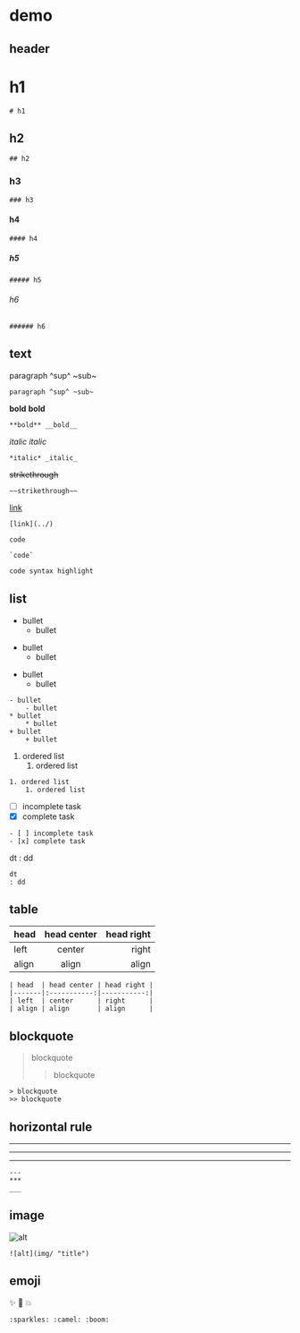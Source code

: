 <link href="css/main.css" rel="stylesheet"></link>

# demo

## header

# h1

```
# h1
```

## h2

```
## h2
```

### h3

```
### h3
```

#### h4

```
#### h4
```

##### h5

```
##### h5
```

###### h6

```
###### h6
```



## text

paragraph ^sup^ ~sub~

```
paragraph ^sup^ ~sub~
```

**bold** __bold__
```
**bold** __bold__
```

*italic* _italic_
```
*italic* _italic_
```

~~strikethrough~~
```
~~strikethrough~~
```

[link](../)
```
[link](../)
```

`code`
```
`code`
```

```js
code syntax highlight
```




## list

- bullet
    - bullet
* bullet
    * bullet
+ bullet
    + bullet

```
- bullet
    - bullet
* bullet
    * bullet
+ bullet
    + bullet
```

1. ordered list
    1. ordered list

```
1. ordered list
    1. ordered list
```

- [ ] incomplete task
- [x] complete task

```
- [ ] incomplete task
- [x] complete task
```

dt
: dd

```
dt
: dd
```


## table

| head  | head center | head right |
|-------|:-----------:|-----------:|
| left  | center      | right      |
| align | align       | align      |

```
| head  | head center | head right |
|-------|:-----------:|-----------:|
| left  | center      | right      |
| align | align       | align      |
```



## blockquote

> blockquote
>> blockquote

```
> blockquote
>> blockquote
```


## horizontal rule

---
***
___

```
---
***
___
```


## image

![alt](img/ "title")

```
![alt](img/ "title")
```

## emoji

:sparkles: :camel: :boom:

```
:sparkles: :camel: :boom:
```
